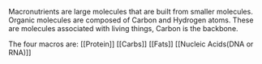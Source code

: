 Macronutrients are large molecules that are built from smaller molecules. Organic molecules are composed of Carbon and Hydrogen atoms. These are molecules associated with living things, Carbon is the backbone.

The four macros are:
[[Protein]]
[[Carbs]]
[[Fats]]
[[Nucleic Acids(DNA or RNA)]]